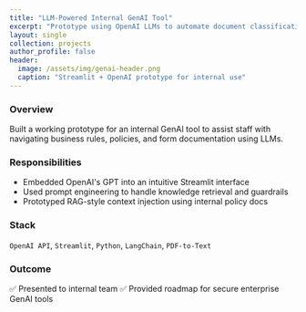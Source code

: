 ```yaml
---
title: "LLM-Powered Internal GenAI Tool"
excerpt: "Prototype using OpenAI LLMs to automate document classification and policy Q&A"
layout: single
collection: projects
author_profile: false
header:
  image: /assets/img/genai-header.png
  caption: "Streamlit + OpenAI prototype for internal use"
---
```


### Overview

Built a working prototype for an internal GenAI tool to assist staff with navigating business rules, policies, and form documentation using LLMs.

### Responsibilities

- Embedded OpenAI's GPT into an intuitive Streamlit interface
- Used prompt engineering to handle knowledge retrieval and guardrails
- Prototyped RAG-style context injection using internal policy docs

### Stack

`OpenAI API`, `Streamlit`, `Python`, `LangChain`, `PDF-to-Text`

### Outcome

✅ Presented to internal team
✅ Provided roadmap for secure enterprise GenAI tools
